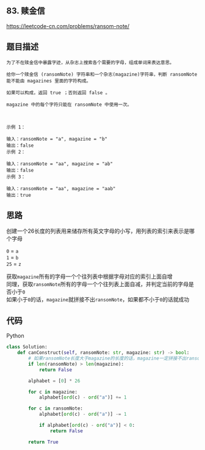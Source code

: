 ## 83. 赎金信
https://leetcode-cn.com/problems/ransom-note/

## 题目描述
```
为了不在赎金信中暴露字迹，从杂志上搜索各个需要的字母，组成单词来表达意思。

给你一个赎金信 (ransomNote) 字符串和一个杂志(magazine)字符串，判断 ransomNote 能不能由 magazines 里面的字符构成。

如果可以构成，返回 true ；否则返回 false 。

magazine 中的每个字符只能在 ransomNote 中使用一次。

 

示例 1：

输入：ransomNote = "a", magazine = "b"
输出：false
示例 2：

输入：ransomNote = "aa", magazine = "ab"
输出：false
示例 3：

输入：ransomNote = "aa", magazine = "aab"
输出：true
```

## 思路
创建一个26长度的列表用来储存所有英文字母的小写，用列表的索引来表示是哪个字母  

`0` = `a`  
`1` = `b`   
`25` = `z`

获取`magazine`所有的字母一个个往列表中根据字母对应的索引上面自增  
同理，获取`ransomNote`所有的字母一个个往列表上面自减，并判定当前的字母是否小于`0`  
如果小于`0`的话，`magazine`就拼接不出`ransomNote`，如果都不小于`0`的话就成功

## 代码
Python
```python
class Solution:
    def canConstruct(self, ransomNote: str, magazine: str) -> bool:
        # 如果ransomNote长度大于magazine的长度的话，magazine一定拼接不出ransomNote
        if len(ransomNote) > len(magazine):
            return False

        alphabet = [0] * 26

        for c in magazine:
            alphabet[ord(c) - ord("a")] += 1

        for c in ransomNote:
            alphabet[ord(c) - ord("a")] -= 1

            if alphabet[ord(c) - ord("a")] < 0:
                return False

        return True
```
